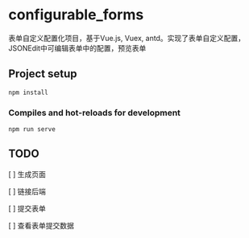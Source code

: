 # configurable_forms
表单自定义配置化项目，基于Vue.js, Vuex, antd。实现了表单自定义配置，JSONEdit中可编辑表单中的配置，预览表单
## Project setup
```
npm install
```

### Compiles and hot-reloads for development
```
npm run serve
```
## TODO

[ ] 生成页面

[ ] 链接后端

[ ] 提交表单

[ ] 查看表单提交数据
